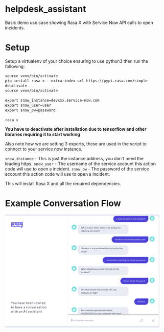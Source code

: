 # helpdesk_assistant
Basic demo use case showing Rasa X with Service Now API calls to open incidents.

# Setup
Setup a virtualenv of your choice ensuring to use python3 then run the following:

```
source venv/bin/activate
pip install rasa-x --extra-index-url https://pypi.rasa.com/simple
deactivate
source venv/bin/activate

export snow_instance=devxxx.service-now.com
export snow_user=user
export snow_pw=password

rasa x
```
**You have to deactivate after installation due to tensorflow and other libraries requiring it to start working**

Also note how we are setting 3 exports, these are used in the script to connect to your service now instance.

`snow_instance` - This is just the instance address, you don't need the leading https.
`snow_user` - The username of the service account this action code will use to open a incident.
`snow_pw` - The password of the service account this action code will use to open a incident.

This will install Rasa X and all the required dependencies.

# Example Conversation Flow
![Rasa Screenshot](https://github.com/btotharye/helpdesk_assistant/blob/master/screenshots/demo_ss.png)
